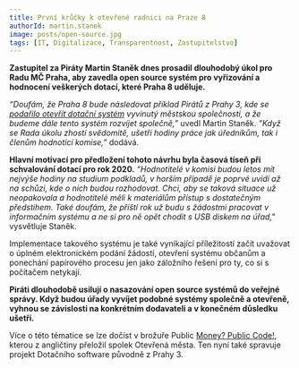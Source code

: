 ```yaml
---
title: První krůčky k otevřené radnici na Praze 8
authorId: martin.stanek
image: posts/open-source.jpg
tags: [IT, Digitalizace, Transparentnost, Zastupitelstvo]
---
```


**Zastupitel za Piráty Martin Staněk dnes prosadil dlouhodobý úkol pro Radu MČ Praha, aby zavedla open source systém pro vyřizování a hodnocení veškerých dotací, které Praha 8 uděluje.**

*“Doufám, že Praha 8 bude následovat příklad Pirátů z Prahy 3, kde se [podařilo otevřít dotační systém](https://www.lupa.cz/clanky/stepan-strebl-praha-3-open-source-software/) vyvinutý městskou společností, a že budeme dále tento systém rozvíjet společně,”* uvedl Martin Staněk. *“Když se Rada úkolu zhostí svědomitě, ušetří hodiny práce jak úředníkům, tak i členům hodnotící komise,”* dodává.

**Hlavní motivací pro předložení tohoto návrhu byla časová tíseň při schvalování dotací pro rok 2020.** *“Hodnotitelé v komisi budou letos mít nejvýše hodiny na studium podkladů, v horším případě je poprvé uvidí až na schůzi, kde o nich budou rozhodovat. Chci, aby se taková situace už neopakovala a hodnotitelé měli k materiálům přístup s dostatečným předstihem. Také doufám, že příští rok už budu s žádostmi pracovat v informačním systému a ne si pro ně opět chodit s USB diskem na úřad,"* vysvětluje Staněk.

Implementace takového systému je také vynikající příležitostí začít uvažovat o úplném elektronickém podání žádostí, otevření systému občanům a ponechání papírového procesu jen jako záložního řešení pro ty, co si s počítačem netykají.

**Piráti dlouhodobě usilují o nasazování open source systémů do veřejné správy. Když budou úřady vyvíjet podobné systémy společně a otevřeně, vyhnou se závislosti na konkrétním dodavateli a v konečném důsledku ušetří.**

Více o této tématice se lze dočíst v brožuře Public [Money? Public Code!](https://www.otevrenamesta.cz/media/docs/Public-money-public-code-cs.pdf), kterou z angličtiny přeložil spolek Otevřená města. Ten nyní také spravuje projekt Dotačního software původně z Prahy 3.

